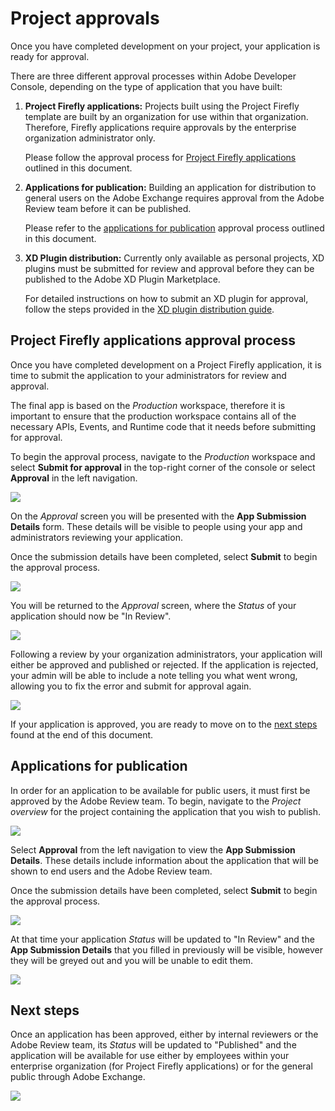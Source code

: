 # Project approvals

Once you have completed development on your project, your application is ready for approval. 

There are three different approval processes within Adobe Developer Console, depending on the type of application that you have built:

1. **Project Firefly applications:** Projects built using the Project Firefly template are built by an organization for use within that organization. Therefore, Firefly applications require approvals by the enterprise organization administrator only. 
    
    Please follow the approval process for [Project Firefly applications](#project-firefly-applications) outlined in this document.

2. **Applications for publication:** Building an application for distribution to general users on the Adobe Exchange requires approval from the Adobe Review team before it can be published.

    Please refer to the [applications for publication](#applications-for-publication) approval process outlined in this document.

3. **XD Plugin distribution:** Currently only available as personal projects, XD plugins must be submitted for review and approval before they can be published to the Adobe XD Plugin Marketplace. 

    For detailed instructions on how to submit an XD plugin for approval, follow the steps provided in the [XD plugin distribution guide](plugin-distribution.md).

## Project Firefly applications approval process

Once you have completed development on a Project Firefly application, it is time to submit the application to your administrators for review and approval.

The final app is based on the *Production* workspace, therefore it is important to ensure that the production workspace contains all of the necessary APIs, Events, and Runtime code that it needs before submitting for approval.

To begin the approval process, navigate to the *Production* workspace and select **Submit for approval** in the top-right corner of the console or select **Approval** in the left navigation.

![](images/approval-production-overview.png)

On the *Approval* screen you will be presented with the **App Submission Details** form. These details will be visible to people using your app and administrators reviewing your application.

Once the submission details have been completed, select **Submit** to begin the approval process.

![](images/approval-app-submission-details.png)

You will be returned to the *Approval* screen, where the *Status* of your application should now be "In Review".

![](images/approval-in-review.png)

Following a review by your organization administrators, your application will either be approved and published or rejected. If the application is rejected, your admin will be able to include a note telling you what went wrong, allowing you to fix the error and submit for approval again.

![](images/approval-app-rejected.png)

If your application is approved, you are ready to move on to the [next steps](#next-steps) found at the end of this document.

## Applications for publication

In order for an application to be available for public users, it must first be approved by the Adobe Review team. To begin, navigate to the *Project overview* for the project containing the application that you wish to publish.

![](images/approval-empty-project.png)

Select **Approval** from the left navigation to view the **App Submission Details**. These details include information about the application that will be shown to end users and the Adobe Review team.

Once the submission details have been completed, select **Submit** to begin the approval process.

![](images/approval-personal-app-submission-details.png)

At that time your application *Status* will be updated to "In Review" and the **App Submission Details** that you filled in previously will be visible, however they will be greyed out and you will be unable to edit them. 

![](images/approval-personal-app-in-review.png)

## Next steps

Once an application has been approved, either by internal reviewers or the Adobe Review team, its *Status* will be updated to "Published" and the application will be available for use either by employees within your enterprise organization (for Project Firefly applications) or for the general public through Adobe Exchange.

![](images/approval-published.png)